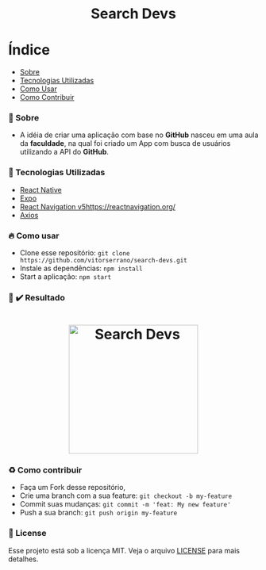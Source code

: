 <h1 align="center"> 
    Search Devs
</h1>

# Índice

- [Sobre](#sobre)
- [Tecnologias Utilizadas](#tecnologias-utilizadas)
- [Como Usar](#como-usar)
- [Como Contribuir](#como-contribuir)

<a id="sobre"></a>
### :bookmark: Sobre 

- A idéia de criar uma aplicação com base no <b>GitHub</b> nasceu em uma aula da <b>faculdade</b>, na qual foi criado um App com busca de usuários utilizando a API do <b>GitHub</b>.

<a id="tecnologias-utilizadas"></a>
### :rocket: Tecnologias Utilizadas

- [React Native](https://reactnative.dev/)
- [Expo](https://expo.io/)
- [React Navigation v5]()https://reactnavigation.org/
- [Axios](https://github.com/axios/axios)

<a id="como-usar"></a>
### :fire: Como usar

- Clone esse repositório: `git clone https://github.com/vitorserrano/search-devs.git`
- Instale as dependências: `npm install` 
- Start a aplicação: `npm start`

### :iphone: :heavy_check_mark: Resultado

<h1 align="center">
    <img alt="Search Devs" title="#searchDevs" width="260px" src=".github/Video.gif" />
</h1>

<a id="como-contribuir"></a>
### :recycle: Como contribuir

- Faça um Fork desse repositório,
- Crie uma branch com a sua feature: `git checkout -b my-feature`
- Commit suas mudanças: `git commit -m 'feat: My new feature'`
- Push a sua branch: `git push origin my-feature`

### :memo: License

Esse projeto está sob a licença MIT. Veja o arquivo [LICENSE](LICENSE) para mais detalhes.


